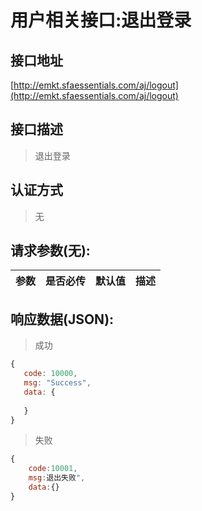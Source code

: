 # 用户相关接口:退出登录

## 接口地址

[http://emkt.sfaessentials.com/aj/logout](http://emkt.sfaessentials.com/aj/logout)

## 接口描述

> 退出登录

## 认证方式

> 无

## 请求参数(无):

| 参数 | 是否必传 | 默认值 |  描述 | 
| ---- | ----- | ----- | ----- | 


## 响应数据(JSON):
> 成功

```javascript
{
   code: 10000,
   msg: "Success",
   data: {
      
   }
}
```
> 失败 

```javascript
{
    code:10001,
    msg:退出失败",
    data:{}
}
```
